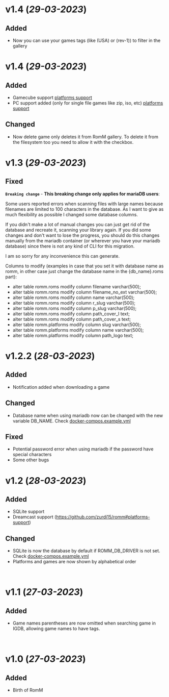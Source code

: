 # v1.4 (_29-03-2023_)

## Added
 - Now you can use your games tags (like (USA) or (rev-1)) to filter in the gallery

# v1.4 (_29-03-2023_)

## Added
 - Gamecube support [platforms support](https://github.com/zurdi15/romm#platforms-support)
 - PC support added (only for single file games like zip, iso, etc) [platforms support](https://github.com/zurdi15/romm#platforms-support)

## Changed
 - Now delete game only deletes it from RomM gallery. To delete it from the filesystem too you need to allow it with the checkbox.

# v1.3 (_29-03-2023_)

## Fixed
**`Breaking change`** - **This breaking change only applies for mariaDB users**:

Some users reported errors when scanning files with large names because filenames are limited to 100 characters in the database. As I want to give as much flexibility as possible I changed some database columns. 

If you didn't make a lot of manual changes you can just get rid of the database and recreate it, scanning your library again. If you did some changes and don't want to lose the progress, you should do this changes manually from the mariadb container (or wherever you have your mariadb database) since there is not any kind of CLI for this migration.

I am so sorry for any inconvenience this can generate.

Columns to modify (examples in case that you set it with database name as romm, in other case just change the database name in the {db_name}.roms part):
 - alter table romm.roms modify column filename varchar(500);
 - alter table romm.roms modify column filename_no_ext varchar(500);
 - alter table romm.roms modify column name varchar(500);
 - alter table romm.roms modify column r_slug varchar(500);
 - alter table romm.roms modify column p_slug varchar(500);
 - alter table romm.roms modify column path_cover_l text;
 - alter table romm.roms modify column path_cover_s text;
 - alter table romm.platforms modify column slug varchar(500);
 - alter table romm.platforms modify column name varchar(500);
 - alter table romm.platforms modify column path_logo text;


# v1.2.2 (_28-03-2023_)

## Added
 - Notification added when downloading a game

## Changed
 - Database name when using mariadb now can be changed with the new variable DB_NAME. Check [docker-compos.example.yml](https://github.com/zurdi15/romm/blob/master/docker/docker-compose.example.yml)

## Fixed
 - Potential password error when using mariadb if the password have special characters
 - Some other bugs

# v1.2 (_28-03-2023_)

## Added
 - SQLite support
 - Dreamcast support (https://github.com/zurdi15/romm#platforms-support)

## Changed
 - SQLite is now the database by default if ROMM_DB_DRIVER is not set. Check [docker-compos.example.yml](https://github.com/zurdi15/romm/blob/master/docker/docker-compose.example.yml)
 - Platforms and games are now shown by alphabetical order

<br>

# v1.1 (_27-03-2023_)

## Added

 - Game names parentheses are now omitted when searching game in IGDB, allowing game names to have tags.

<br>
 
# v1.0 (_27-03-2023_)
 
## Added
   
- Birth of RomM